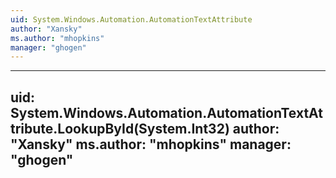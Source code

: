 ```yaml
---
uid: System.Windows.Automation.AutomationTextAttribute
author: "Xansky"
ms.author: "mhopkins"
manager: "ghogen"
---
```


---
uid: System.Windows.Automation.AutomationTextAttribute.LookupById(System.Int32)
author: "Xansky"
ms.author: "mhopkins"
manager: "ghogen"
---
